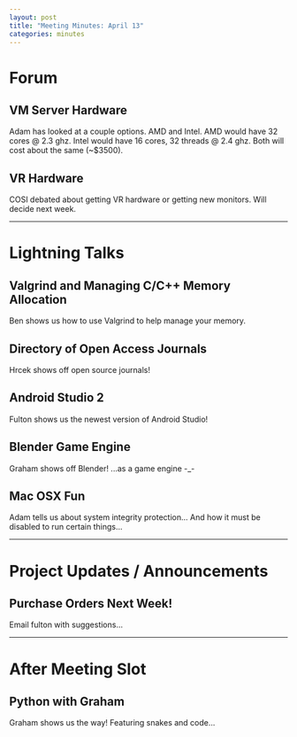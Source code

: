 ```yaml
---
layout: post
title: "Meeting Minutes: April 13"
categories: minutes
---
```


# Forum

## VM Server Hardware
Adam has looked at a couple options. AMD and Intel. AMD would have 32 cores @ 2.3 ghz. Intel would have 16 cores, 32 threads @ 2.4 ghz. Both will cost about the same (~$3500).

## VR Hardware
COSI debated about getting VR hardware or getting new monitors. Will decide next week.

---

# Lightning Talks

## Valgrind and Managing C/C++ Memory Allocation
Ben shows us how to use Valgrind to help manage your memory.

## Directory of Open Access Journals
Hrcek shows off open source journals!

## Android Studio 2
Fulton shows us the newest version of Android Studio!

## Blender Game Engine
Graham shows off Blender! ...as a game engine -_-

## Mac OSX Fun
Adam tells us about system integrity protection... And how it must be disabled to run certain things...

 ---

# Project Updates / Announcements

## Purchase Orders Next Week!
Email fulton with suggestions...

---

# After Meeting Slot

## Python with Graham
Graham shows us the way! Featuring snakes and code...
